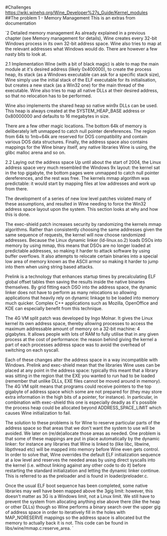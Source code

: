 #Challenges
https://wiki.winehq.org/Wine_Developer%27s_Guide/Kernel_modules
##The problem 1 - Memory Management
This is an extras from documentation 

`2 Detailed memory management
As already explained in a previous chapter (see Memory management for details), Wine creates every 32-bit Windows process in its own 32-bit address space. Wine also tries to map at the relevant addresses what Windows would do. There are however a few nasty bits to look at.

2.1 Implementation
Wine (with a bit of black magic) is able to map the main module at it's desired address (likely 0x400000), to create the process heap, its stack (as a Windows executable can ask for a specific stack size), Wine simply use the initial stack of the ELF executable for its initialisation, but creates a new stack (as a Win32 one) for the main thread of the executable. Wine also tries to map all native DLLs at their desired address, so that no relocation has to be performed.

Wine also implements the shared heap so native win9x DLLs can be used. This heap is always created at the SYSTEM_HEAP_BASE address or 0x80000000 and defaults to 16 megabytes in size.

There are a few other magic locations. The bottom 64k of memory is deliberately left unmapped to catch null pointer dereferences. The region from 64k to 1mb+64k are reserved for DOS compatibility and contain various DOS data structures. Finally, the address space also contains mappings for the Wine binary itself, any native libraries Wine is using, the glibc malloc arena and so on.

2.2 Laying out the address space
Up until about the start of 2004, the Linux address space very much resembled the Windows 9x layout: the kernel sat in the top gigabyte, the bottom pages were unmapped to catch null pointer dereferences, and the rest was free. The kernels mmap algorithm was predictable: it would start by mapping files at low addresses and work up from there.

The development of a series of new low level patches violated many of these assumptions, and resulted in Wine needing to force the Win32 address space layout upon the system. This section looks at why and how this is done.

The exec-shield patch increases security by randomizing the kernels mmap algorithms. Rather than consistently choosing the same addresses given the same sequence of requests, the kernel will now choose randomized addresses. Because the Linux dynamic linker (ld-linux.so.2) loads DSOs into memory by using mmap, this means that DSOs are no longer loaded at predictable addresses, so making it harder to attack software by using buffer overflows. It also attempts to relocate certain binaries into a special low area of memory known as the ASCII armor so making it harder to jump into them when using string based attacks.

Prelink is a technology that enhances startup times by precalculating ELF global offset tables then saving the results inside the native binaries themselves. By grid fitting each DSO into the address space, the dynamic linker does not have to perform as many relocations so allowing applications that heavily rely on dynamic linkage to be loaded into memory much quicker. Complex C++ applications such as Mozilla, OpenOffice and KDE can especially benefit from this technique.

The 4G VM split patch was developed by Ingo Molnar. It gives the Linux kernel its own address space, thereby allowing processes to access the maximum addressable amount of memory on a 32-bit machine: 4 gigabytes. It allows people with lots of RAM to fully utilise that in any given process at the cost of performance: the reason behind giving the kernel a part of each processes address space was to avoid the overhead of switching on each syscall.

Each of these changes alter the address space in a way incompatible with Windows. Prelink and exec-shield mean that the libraries Wine uses can be placed at any point in the address space: typically this meant that a library was sitting in the region that the EXE you wanted to run had to be loaded (remember that unlike DLLs, EXE files cannot be moved around in memory). The 4G VM split means that programs could receive pointers to the top gigabyte of address space which some are not prepared for (they may store extra information in the high bits of a pointer, for instance). In particular, in combination with exec-shield this one is especially deadly as it's possible the process heap could be allocated beyond ADDRESS_SPACE_LIMIT which causes Wine initialization to fail.

The solution to these problems is for Wine to reserve particular parts of the address space so that areas that we don't want the system to use will be avoided. We later on (re/de)allocate those areas as needed. One problem is that some of these mappings are put in place automatically by the dynamic linker: for instance any libraries that Wine is linked to (like libc, libwine, libpthread etc) will be mapped into memory before Wine even gets control. In order to solve that, Wine overrides the default ELF initialization sequence at a low level and reserves the needed areas by using direct syscalls into the kernel (i.e. without linking against any other code to do it) before restarting the standard initialization and letting the dynamic linker continue. This is referred to as the preloader and is found in loader/preloader.c.

Once the usual ELF boot sequence has been completed, some native libraries may well have been mapped above the 3gig limit: however, this doesn't matter as 3G is a Windows limit, not a Linux limit. We still have to prevent the system from allocating anything else above there (like the heap or other DLLs) though so Wine performs a binary search over the upper gig of address space in order to iteratively fill in the holes with MAP_NORESERVE mappings so the address space is allocated but the memory to actually back it is not. This code can be found in libs/wine/mmap.c:reserve_area.
`
